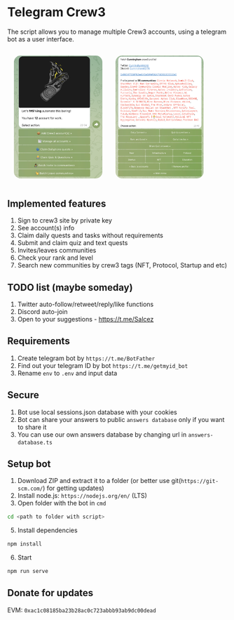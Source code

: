 # Telegram Crew3

The script allows you to manage multiple Crew3 accounts, using a telegram bot as a user interface.

<div style="display:flex">
  <img src="promo1.png" width="40%" style="border-radius: 15px; margin: 15px" alt="Promo 1" />
  <img src="promo2.png" width="40%" style="border-radius: 15px; margin: 15px" alt="Promo 1" />
</div>

## Implemented features
1) Sign to crew3 site by private key
2) See account(s) info
3) Claim daily quests and tasks without requirements
4) Submit and claim quiz and text quests
5) Invites/leaves communities
6) Check your rank and level
7) Search new communities by crew3 tags (NFT, Protocol, Startup and etc)

## TODO list (maybe someday)
1) Twitter auto-follow/retweet/reply/like functions
2) Discord auto-join
3) Open to your suggestions - https://t.me/Salcez

## Requirements
1) Create telegram bot by `https://t.me/BotFather`
2) Find out your telegram ID by bot `https://t.me/getmyid_bot`
3) Rename `env` to `.env` and input data

## Secure
1) Bot use local sessions.json database with your cookies
2) Bot can share your answers to public `answers database` only if you want to share it
3) You can use our own answers database by changing url in `answers-database.ts`

## Setup bot
1) Download ZIP and extract it to a folder (or better use git(`https://git-scm.com/`) for getting updates)
2) Install node.js: `https://nodejs.org/en/` (LTS)
4) Open folder with the bot in `cmd`
```bash
cd <path to folder with script>
```
5) Install dependencies
```bash
npm install
```
6) Start
```bash
npm run serve
```

## Donate for updates
EVM: `0xac1c08185ba23b28ac0c723abbb93ab9dc00dead`